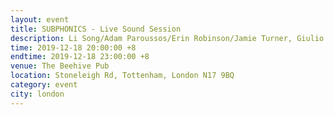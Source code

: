```yaml
---
layout: event
title: SUBPHONICS - Live Sound Session
description: Li Song/Adam Paroussos/Erin Robinson/Jamie Turner, Giulio Dal Lago/Yinan Ji/Toby Edwards/Ava Halloran
time: 2019-12-18 20:00:00 +8
endtime: 2019-12-18 23:00:00 +8
venue: The Beehive Pub
location: Stoneleigh Rd, Tottenham, London N17 9BQ
category: event
city: london
---
```

